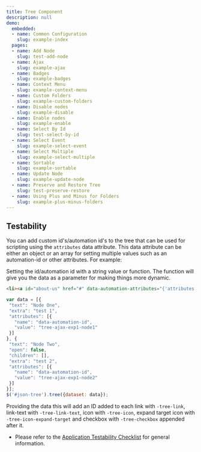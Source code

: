 ```yaml
---
title: Tree Component
description: null
demo:
  embedded:
  - name: Common Configuration
    slug: example-index
  pages:
  - name: Add Node
    slug: test-add-node
  - name: Ajax
    slug: example-ajax
  - name: Badges
    slug: example-badges
  - name: Context Menu
    slug: example-context-menu
  - name: Custom Folders
    slug: example-custom-folders
  - name: Disable nodes
    slug: example-disable
  - name: Enable nodes
    slug: example-enable
  - name: Select By Id
    slug: test-select-by-id
  - name: Select Event
    slug: example-select-event
  - name: Select Multiple
    slug: example-select-multiple
  - name: Sortable
    slug: example-sortable
  - name: Update Node
    slug: example-update-node
  - name: Preserve and Restore Tree
    slug: test-preserve-restore
  - name: Using Plus and Minus for Folders
    slug: example-plus-minus-folders
---
```


## Testability

You can add custom id's/automation id's to the tree that can be used for scripting using the `attributes` data attribute. This data attribute can be either an object or an array for setting multiple values such as an automation-id or other attributes. For example:

Setting the id/automation id with a string value or function. The function will give you the data as a parameter for making things more dynamic.

```html
<li><a id="about-us" href="#" data-automation-attributes="{'attributes': [{'name': 'data-automation-id', 'value': 'tree-multiselect-exp1-about-us'}]}">About Us</a></li>
```

```js
var data = [{
 "text": "Node One",
 "extra": "test 1",
 "attributes": [{
   "name": "data-automation-id",
   "value": "tree-ajax-exp1-node1"
 }]
}, {
 "text": "Node Two",
 "open": false,
 "children": [],
 "extra": "test 2",
 "attributes": [{
   "name": "data-automation-id",
   "value": "tree-ajax-exp1-node2"
 }]
}];
$('#json-tree').tree({dataset: data});
```

Providing the data this will add an ID added to each link with `-tree-link`, link-text with `-tree-link-text`, icon with `-tree-icon`, expand target icon with `-tree-icon-expand-target` and checkbox with `-tree-checkbox` appended after it.

- Please refer to the [Application Testability Checklist](https://design.infor.com/resources/application-testability-checklist) for general information.

